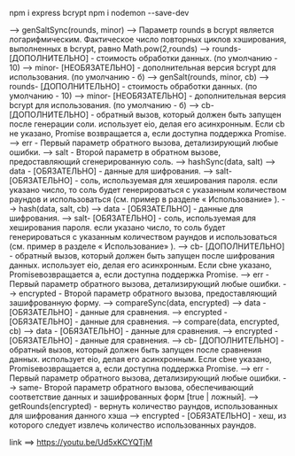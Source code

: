 npm i express bcrypt
npm i nodemon --save-dev

--> genSaltSync(rounds, minor)
--> Параметр rounds в bcrypt является логарифмическим. Фактическое число повторных циклов хэширования, выполненных в bcrypt, равно Math.pow(2,rounds)
--> rounds- [ДОПОЛНИТЕЛЬНО] - стоимость обработки данных. (по умолчанию - 10)
--> minor- [НЕОБЯЗАТЕЛЬНО] - дополнительная версия bcrypt для использования. (по умолчанию - б)
--> genSalt(rounds, minor, cb)
--> rounds- [ДОПОЛНИТЕЛЬНО] - стоимость обработки данных. (по умолчанию - 10)
--> minor- [НЕОБЯЗАТЕЛЬНО] - дополнительная версия bcrypt для использования. (по умолчанию - б)
--> cb- [ДОПОЛНИТЕЛЬНО] - обратный вызов, который должен быть запущен после генерации соли. использует eio, делая его асинхронным. Если cb не указано, Promise возвращается a, если доступна поддержка Promise.
--> err - Первый параметр обратного вызова, детализирующий любые ошибки.
--> salt - Второй параметр в обратном вызове, предоставляющий сгенерированную соль.
--> hashSync(data, salt)
--> data - [ОБЯЗАТЕЛЬНО] - данные для шифрования.
--> salt- [ОБЯЗАТЕЛЬНО] - соль, используемая для хеширования пароля. если указано число, то соль будет генерироваться с указанным количеством раундов и использоваться (см. пример в разделе « Использование» ).
--> hash(data, salt, cb)
--> data - [ОБЯЗАТЕЛЬНО] - данные для шифрования.
--> salt- [ОБЯЗАТЕЛЬНО] - соль, используемая для хеширования пароля. если указано число, то соль будет генерироваться с указанным количеством раундов и использоваться (см. пример в разделе « Использование» ).
--> cb- [ДОПОЛНИТЕЛЬНО] - обратный вызов, который должен быть запущен после шифрования данных. использует eio, делая его асинхронным. Если cbне указано, Promiseвозвращается a, если доступна поддержка Promise.
--> err - Первый параметр обратного вызова, детализирующий любые ошибки.
--> encrypted - Второй параметр обратного вызова, предоставляющий зашифрованную форму.
--> compareSync(data, encrypted)
--> data - [ОБЯЗАТЕЛЬНО] - данные для сравнения.
--> encrypted - [ОБЯЗАТЕЛЬНО] - данные для сравнения.
--> compare(data, encrypted, cb)
--> data - [ОБЯЗАТЕЛЬНО] - данные для сравнения.
--> encrypted - [ОБЯЗАТЕЛЬНО] - данные для сравнения.
--> cb- [ДОПОЛНИТЕЛЬНО] - обратный вызов, который должен быть запущен после сравнения данных. использует eio, делая его асинхронным. Если cbне указано, Promiseвозвращается a, если доступна поддержка Promise.
--> err - Первый параметр обратного вызова, детализирующий любые ошибки.
--> same- Второй параметр обратного вызова, обеспечивающий соответствие данных и зашифрованных форм [true | ложный].
--> getRounds(encrypted) - вернуть количество раундов, использованных для шифрования данного хэша
--> encrypted - [ОБЯЗАТЕЛЬНО] - хеш, из которого следует извлечь количество использованных раундов.

link ==> <https://youtu.be/Ud5xKCYQTjM>
